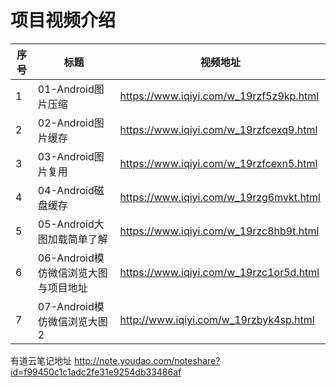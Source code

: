 项目视频介绍 
===========

|序号|标题|视频地址|
|---|----|-----|
|1|01-Android图片压缩|https://www.iqiyi.com/w_19rzf5z9kp.html|
|2|02-Android图片缓存|https://www.iqiyi.com/w_19rzfcexq9.html|
|3|03-Android图片复用|https://www.iqiyi.com/w_19rzfcexn5.html|
|4|04-Android磁盘缓存|https://www.iqiyi.com/w_19rzg6mvkt.html|
|5|05-Android大图加载简单了解|https://www.iqiyi.com/w_19rzc8hb9t.html|
|6|06-Android模仿微信浏览大图与项目地址|https://www.iqiyi.com/w_19rzc1or5d.html|
|7|07-Android模仿微信浏览大图2|http://www.iqiyi.com/w_19rzbyk4sp.html|





有道云笔记地址
http://note.youdao.com/noteshare?id=f99450c1c1adc2fe31e9254db33486af











